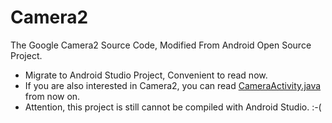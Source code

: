 # Camera2
The Google Camera2 Source Code, Modified From Android Open Source Project.

- Migrate to Android Studio Project, Convenient to read now.
- If you are also interested in Camera2, you can read [CameraActivity.java](src/com/android/camera/CameraActivity.java) from now on.
- Attention, this project is still cannot be compiled with Android Studio. :-(
